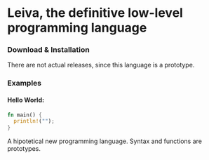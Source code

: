 # Leiva, the definitive low-level programming language
### Download & Installation
There are not actual releases, since this language is a prototype. 

### Examples
#### Hello World:
```rust
fn main() {
  println!("");
}
```
A hipotetical new programming language. Syntax and functions are prototypes.
